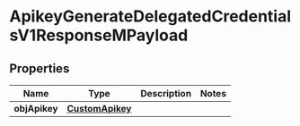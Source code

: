 
# ApikeyGenerateDelegatedCredentialsV1ResponseMPayload

## Properties
| Name | Type | Description | Notes |
| ------------ | ------------- | ------------- | ------------- |
| **objApikey** | [**CustomApikey**](CustomApikey.md) |  |  |




